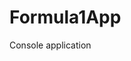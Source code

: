 # Formula1App
Console application                    


































































